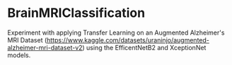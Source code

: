 # BrainMRIClassification
Experiment with applying Transfer Learning on an Augmented Alzheimer's MRI Dataset (https://www.kaggle.com/datasets/uraninjo/augmented-alzheimer-mri-dataset-v2) using the EfficentNetB2 and XceptionNet models.
